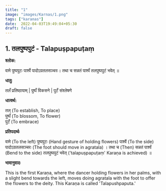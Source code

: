 ```yaml
---
title: "1"
image: "images/Karnas/1.png"
tags: ["karanas"]
date:  2022-04-03T19:49:04+05:30
draft: false
---
```


## 1. तलपुष्पपुटं - Talapuṣpapuṭaṃ


**श्लोक:**


वामे पुष्पपुटः पार्श्वे पादोऽग्रतलसञ्चरः। 
तथा च सन्नतं पार्श्वं तलपुष्पपुटं भवेत् ॥


**धातुः**


तलँ प्रतिष्ठायाम् | पुष्पँ विकसने | 
पुटँ संश्लेषणे


**धात्वर्थ:**


तल् (To establish, To place)  
पुष्पँ (To blossom, To flower)   
पुटँ (To embrace)


**प्रतिपदार्थः**


वामे (To the left) पुष्पपुटः (Hand gesture of holding flowers) पार्श्वे (To the side) पादोऽग्रतलसञ्चरः (The foot should move in agratala) । 
तथा च (Then) सन्नतं पार्श्वं (Bend to the side) तलपुष्पपुटं भवेत् ('talapuṣpapuṭaṃ' Karaṇa is achieved) ॥


**भावानुवादः**


This is the first Karaṇa, where the dancer holding flowers in her palms, with a slight bend towards the left, moves doing agratala with the foot to offer the flowers to the deity. This Karaṇa is called 'Talapushpaputa.'

